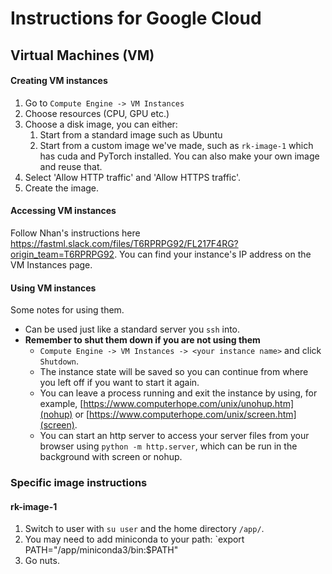 # Instructions for Google Cloud

## Virtual Machines (VM)

#### Creating VM instances

1. Go to `Compute Engine -> VM Instances`
2. Choose resources (CPU, GPU etc.)
3. Choose a disk image, you can either:
   1. Start from a standard image such as Ubuntu
   2. Start from a custom image we've made, such as `rk-image-1` which has cuda and PyTorch installed. You can also make your own image and reuse that.
4. Select 'Allow HTTP traffic' and 'Allow HTTPS traffic'.
5. Create the image.


#### Accessing VM instances

Follow Nhan's instructions here https://fastml.slack.com/files/T6RPRPG92/FL217F4RG?origin_team=T6RPRPG92. You can find your instance's IP address on the VM Instances page.


#### Using VM instances

Some notes for using them.

- Can be used just like a standard server you `ssh` into.
- **Remember to shut them down if you are not using them**
  - `Compute Engine -> VM Instances -> <your instance name>` and click `Shutdown`. 
  - The instance state will be saved so you can continue from where you left off if you want to start it again.
  - You can leave a process running and exit the instance by using, for example, [https://www.computerhope.com/unix/unohup.htm](nohup) or [https://www.computerhope.com/unix/screen.htm](screen).
  - You can start an http server to access your server files from your browser using `python -m http.server`, which can be run in the background with screen or nohup.

### Specific image instructions

#### rk-image-1

1. Switch to user with `su user` and the home directory `/app/`.
2. You may need to add miniconda to your path: `export PATH="/app/miniconda3/bin:$PATH"
3. Go nuts.




   
